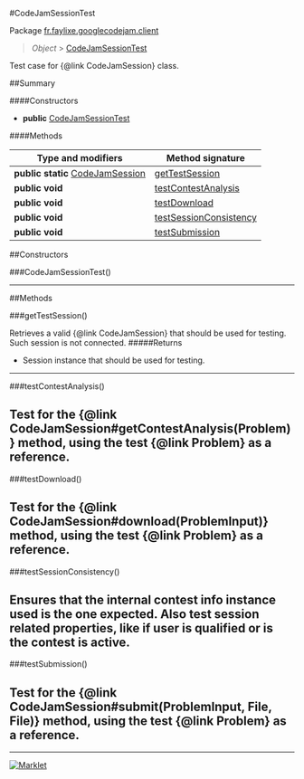 #CodeJamSessionTest

Package [fr.faylixe.googlecodejam.client](README.md)<br>
> *Object* > [CodeJamSessionTest](CodeJamSessionTest.md)

Test case for {@link CodeJamSession} class.

##Summary

####Constructors

* **public** [CodeJamSessionTest](#codejamsessiontest)

####Methods

Type and modifiers | Method signature
 --- | --- 
**public static** [CodeJamSession](CodeJamSession.md) | [getTestSession](#gettestsession)
**public** **void** | [testContestAnalysis](#testcontestanalysis)
**public** **void** | [testDownload](#testdownload)
**public** **void** | [testSessionConsistency](#testsessionconsistency)
**public** **void** | [testSubmission](#testsubmission)


##Constructors

###CodeJamSessionTest()



---

##Methods

###getTestSession()


Retrieves a valid {@link CodeJamSession}
 that should be used for testing.
 Such session is not connected.
#####Returns


* Session instance that should be used for testing.

---
###testContestAnalysis()


Test for the {@link CodeJamSession#getContestAnalysis(Problem)}
 method, using the test {@link Problem} as a reference.
---
###testDownload()


Test for the {@link CodeJamSession#download(ProblemInput)}
 method, using the test {@link Problem} as a reference.
---
###testSessionConsistency()


Ensures that the internal contest info instance used
 is the one expected. Also test session related properties,
 like if user is qualified or is the contest is active.
---
###testSubmission()


Test for the {@link CodeJamSession#submit(ProblemInput, File, File)}
 method, using the test {@link Problem} as a reference.
---
---
[![Marklet](https://img.shields.io/badge/Generated%20by-Marklet-green.svg)](https://github.com/Faylixe/marklet)